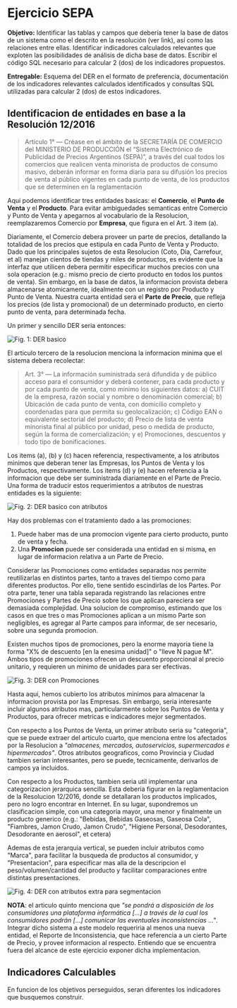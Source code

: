 Ejercicio SEPA
==============

**Objetivo:** Identificar las tablas y campos que debería tener la base de datos de un sistema como el descrito en la resolución (ver link), así como las relaciones entre ellas. Identificar indicadores calculados relevantes que exploten las posibilidades de análisis de dicha base de datos. Escribir el código SQL necesario para calcular 2 (dos) de los indicadores propuestos.

**Entregable:** Esquema del DER en el formato de preferencia, documentación de los indicadores relevantes calculados identificados y consultas SQL utilizadas para calcular 2 (dos) de estos indicadores.

## Identificacion de entidades en base a la Resolución 12/2016

> Artículo 1° — Créase en el ámbito de la SECRETARÍA DE COMERCIO del MINISTERIO DE
PRODUCCIÓN el “Sistema Electrónico de Publicidad de Precios Argentinos (SEPA)”, a través del cual
todos los comercios que realicen venta minorista de productos de consumo masivo, deberán informar en
forma diaria para su difusión los precios de venta al público vigentes en cada punto de venta, de los
productos que se determinen en la reglamentación

Aqui podemos identificar tres entidades basicas: el **Comercio**, el **Punto de Venta** y el **Producto**. Para evitar ambiguedades semanticas entre Comercio y Punto de Venta y apegarnos al vocabulario de la Resolucion, reemplazaremos Comercio por **Empresa**, que figura en el Art. 3 item (a).

Diariamente, el Comercio debera proveer un parte de precios, detallando la totalidad de los precios que estipula en cada Punto de Venta y Producto. Dado que los principales sujetos de esta Resolucion (Coto, Dia, Carrefour, et al) manejan cientos de tiendas y miles de productos, es evidente que la interfaz que utilicen debera permitir especificar muchos precios con una sola operacion (e.g.: mismo precio de cierto producto en todos los puntos de venta). Sin embargo, en la base de datos, la informacion provista debera almacenarse atomicamente, idealmente con un registro por Producto y Punto de Venta. Nuestra cuarta entidad sera el **Parte de Precio**, que refleja los precios (de lista y promocional) de un determinado producto, en cierto punto de venta, para determinada fecha.

Un primer y sencillo DER seria entonces:

![Fig. 1: DER basico](img/erd-sin-tablas.png)

El articulo tercero de la resolucion menciona la informacion minima que el sistema debera recolectar:

> Art. 3° — La información suministrada será difundida y de público acceso para el consumidor y deberá
contener, para cada producto y por cada punto de venta, como mínimo los siguientes datos:
a) CUIT de la empresa, razón social y nombre o denominación comercial;
b) Ubicación de cada punto de venta, con domicilio completo y coordenadas para que permita su
geolocalización;
c) Código EAN o equivalente sectorial del producto;
d) Precio de lista de venta minorista final al público por unidad, peso o medida de producto, según la
forma de comercialización; y
e) Promociones, descuentos y todo tipo de bonificaciones.

Los items (a), (b) y (c) hacen referencia, respectivamente, a los atributos minimos que deberan tener las Empresas, los Puntos de Venta y los Productos, respectivamente. Los items (d) y (e) hacen referencia a la informacion que debe ser suministrada diariamente en el Parte de Precio. Una forma de traducir estos requerimientos a atributos de nuestras entidades es la siguiente:

![Fig. 2: DER basico con atributos](img/erd-con-tablas-ingenuo-promo.png)

Hay dos problemas con el tratamiento dado a las promociones:
1. Puede haber mas de una promocion vigente para cierto producto, punto de venta y fecha.
2. Una **Promocion** puede ser considerada una entidad en si misma, en lugar de informacion relativa a un Parte de Precio.

Considerar las Promociones como entidades separadas nos permite reutilizarlas en distintos partes, tanto a traves del tiempo como para diferentes productos. Por ello, tiene sentido escindirlas de los Partes. Por otra parte, tener una tabla separada registrando las relaciones entre Promociones y Partes de Precio sobre los que aplican pareciera ser demasiada complejidad. Una solucion de compromiso, estimando que los casos en que tres o mas Promociones aplican a un mismo Parte son negligibles, es agregar al Parte campos para informar, de ser necesario, sobre una segunda promocion.

Existen muchos tipos de promociones, pero la enorme mayoria tiene la forma "X% de descuento [en la enesima unidad]" o "lleve N pague M". Ambos tipos de promociones ofrecen un descuento proporcional al precio unitario, y requieren un minimo de unidades para ser efectivas.

![Fig. 3: DER con Promociones](img/erd-con-promociones.png)

Hasta aqui, hemos cubierto los atributos minimos para almacenar la informacion provista por las Empresas. Sin embargo, seria interesante incluir algunos atributos mas, particularmente sobre los Puntos de Venta y Productos, para ofrecer metricas e indicadores mejor segmentados. 

Con respecto a los Puntos de Venta, un primer atributo seria su "categoria", que se puede extraer del articulo cuarto, que menciona entre los afectados por la Resolucion a _"almacenes, mercados, autoservicios, supermercados e hipermercados"_. Otros atributos geograficos, como Provincia y Ciudad tambien serian interesantes, pero se puede, tecnicamente, derivarlos de campos ya incluidos.

Con respecto a los Productos, tambien seria util implementar una categorizacion jerarquica sencilla. Esta deberia figurar en la reglamentacion de la Resolucion 12/2016, donde se detallaran los productos implicados, pero no logro encontrar en Internet. En su lugar, supondremos un clasificacion simple, con una categoria mayor, una menor y finalmente un producto generico (e.g.: "Bebidas, Bebidas Gaseosas, Gaseosa Cola", "Fiambres, Jamon Crudo, Jamon Crudo", "Higiene Personal, Desodorantes, Desodorante en aerosol", et cetera)

Ademas de esta jerarquia vertical, se pueden incluir atributos como "Marca", para facilitar la busqueda de productos al consumidor, y "Presentacion", para especificar mas alla de la descripcion el peso/volumen/cantidad del producto y facilitar comparaciones entre distintas presentaciones.

![Fig. 4: DER con atributos extra para segmentacion](img/der-con-atributos-extra.png) 

**NOTA**: el articulo quinto menciona que _"se pondrá a disposición de los consumidores una plataforma informática [...] a través de la cual los consumidores podrán [...] comunicar las eventuales inconsistencias ..."_. Integrar dicho sistema a este modelo requeriria al menos una nueva entidad, el Reporte de Inconsistencia, que hace referencia a un cierto Parte de Precio, y provee informacion al respecto. Entiendo que se encuentra fuera del alcance de este ejercicio exponer dicha implementacion.

## Indicadores Calculables

En funcion de los objetivos perseguidos, seran diferentes los indicadores que busquemos construir.
